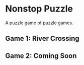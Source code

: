 # Nonstop Puzzle

A puzzle game of puzzle games.

## Game 1: River Crossing
## Game 2: Coming Soon

